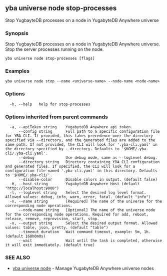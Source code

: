 ## yba universe node stop-processes

Stop YugbayteDB processes on a node in YugabyteDB Anywhere universe

### Synopsis

Stop YugbayteDB processes on a node in YugabyteDB Anywhere universe.
Stop the server processes running on the node.

```
yba universe node stop-processes [flags]
```

### Examples

```
yba universe node stop --name <universe-name> --node-name <node-name>
```

### Options

```
  -h, --help   help for stop-processes
```

### Options inherited from parent commands

```
  -a, --apiToken string    YugabyteDB Anywhere api token.
      --config string      Full path to a specific configuration file for YBA CLI. If provided, this takes precedence over the directory specified via --directory, and the generated files are added to the same path. If not provided, the CLI will look for '.yba-cli.yaml' in the directory specified by --directory. Defaults to '$HOME/.yba-cli/.yba-cli.yaml'.
      --debug              Use debug mode, same as --logLevel debug.
      --directory string   Directory containing YBA CLI configuration and generated files. If specified, the CLI will look for a configuration file named '.yba-cli.yaml' in this directory. Defaults to '$HOME/.yba-cli/'.
      --disable-color      Disable colors in output. (default false)
  -H, --host string        YugabyteDB Anywhere Host (default "http://localhost:9000")
  -l, --logLevel string    Select the desired log level format. Allowed values: debug, info, warn, error, fatal. (default "info")
  -n, --name string        [Required] The name of the universe for the corresponding node operations.
      --node-name string   [Optional] The name of the universe node for the corresponding node operations. Required for add, reboot, release, remove, reprovision, start, stop.
  -o, --output string      Select the desired output format. Allowed values: table, json, pretty. (default "table")
      --timeout duration   Wait command timeout, example: 5m, 1h. (default 168h0m0s)
      --wait               Wait until the task is completed, otherwise it will exit immediately. (default true)
```

### SEE ALSO

* [yba universe node](yba_universe_node.md)	 - Manage YugabyteDB Anywhere universe nodes


